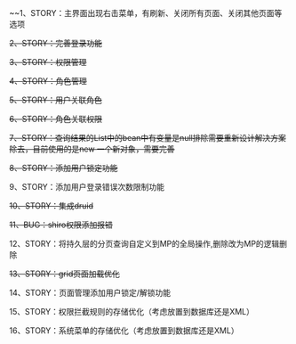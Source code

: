 ~~1、STORY：主界面出现右击菜单，有刷新、关闭所有页面、关闭其他页面等选项<br>

~~2、STORY：完善登录功能<br>~~

~~3、STORY：权限管理<br>~~

~~4、STORY：角色管理<br>~~

~~5、STORY：用户关联角色<br>~~

~~6、STORY：角色关联权限<br>~~

~~7、STORY：查询结果的List中的bean中有变量是null排除需要重新设计解决方案除去，目前使用的是new 一个新对象，需要完善<br>~~

~~8、STORY：添加用户锁定功能<br>~~

9、STORY：添加用户登录错误次数限制功能<br>

~~10、STORY：集成druid<br>~~

~~11、BUG：shiro权限添加报错<br>~~

12、STORY：将持久层的分页查询自定义到MP的全局操作,删除改为MP的逻辑删除<br>

~~13、STORY：grid页面加载优化<br>~~

14、STORY：页面管理添加用户锁定/解锁功能<br>

15、STORY：权限拦截规则的存储优化（考虑放置到数据库还是XML）<br>

16、STORY：系统菜单的存储优化（考虑放置到数据库还是XML）<br>
